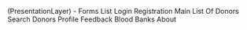(PresentationLayer) - Forms List
Login
Registration
Main
List Of Donors
Search Donors
Profile
Feedback
Blood Banks
About
